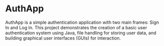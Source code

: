 # AuthApp
AuthApp is a simple authentication application with two main frames: Sign In and Log In. This project demonstrates the creation of a basic user authentication system using Java, file handling for storing user data, and building graphical user interfaces (GUIs) for interaction.
